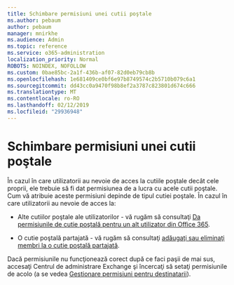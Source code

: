 ```yaml
---
title: Schimbare permisiuni unei cutii poştale
ms.author: pebaum
author: pebaum
manager: mnirkhe
ms.audience: Admin
ms.topic: reference
ms.service: o365-administration
localization_priority: Normal
ROBOTS: NOINDEX, NOFOLLOW
ms.custom: 0bae85bc-2a1f-436b-af07-82d0eb79cb8b
ms.openlocfilehash: 1e681409ce0bf6e97b8749574c2b5710b079c6a1
ms.sourcegitcommit: dd43cc0a9470f98b8ef2a3787c823801d674c666
ms.translationtype: MT
ms.contentlocale: ro-RO
ms.lasthandoff: 02/12/2019
ms.locfileid: "29936948"
---
```

# <a name="changing-permissions-on-a-mailbox"></a>Schimbare permisiuni unei cutii poştale

În cazul în care utilizatorii au nevoie de acces la cutiile poştale decât cele proprii, ele trebuie să fi dat permisiunea de a lucra cu acele cutii poştale. Cum vă atribuie aceste permisiuni depinde de tipul cutiei poştale. În cazul în care utilizatorii au nevoie de acces la:
  
- Alte cutiilor poştale ale utilizatorilor - vă rugăm să consultaţi [Da permisiunile de cutie poştală pentru un alt utilizator din Office 365](https://support.office.com/article/give-mailbox-permissions-to-another-user-in-office-365-admin-help-1dbcf12f-a9de-4d1d-b0b3-a227f8a736d8).
    
- O cutie poştală partajată - vă rugăm să consultaţi [adăugaţi sau eliminaţi membri la o cutie poştală partajată](https://support.office.com/article/add-or-remove-members-from-a-shared-mailbox-a1cd0ae0-216c-4dc1-8171-bfacfbd4c1a7).
    
Dacă permisiunile nu funcţionează corect după ce faci paşii de mai sus, accesaţi Centrul de administrare Exchange şi încercaţi să setaţi permisiunile de acolo (a se vedea [Gestionare permisiuni pentru destinatarii](https://technet.microsoft.com/library/jj919240%28v=exchg.150%29.aspx)).
  
